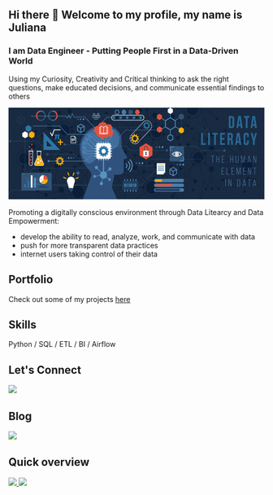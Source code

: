 ## Hi there 👋 Welcome to my profile, my name is Juliana
### I am Data Engineer - Putting People First in a Data-Driven World

Using my Curiosity, Creativity and Critical thinking to ask the right questions, make educated decisions, and communicate essential findings to others

<img src="https://github.com/JKng/JKng/blob/main/data_literacy.png" width="650" height="180">

Promoting a digitally conscious environment through Data Litearcy and Data Empowerment:
- develop the ability to read, analyze, work, and communicate with data
- push for more transparent data practices 
- internet users taking control of their data 

## Portfolio
Check out some of my projects [here](https://github.com/JKng/Portfolio)

## Skills
Python / SQL / ETL / BI / Airflow

## Let's Connect
<a href="https://www.linkedin.com/in/juliana-konigame/" target="_blank"><img src="https://img.shields.io/badge/-LinkedIn-%230077B5?style=for-the-badge&logo=linkedin&logoColor=white" target="_blank"></a>   
</div>

## Blog
<a href="https://medium.com/@julianak.cdc" target="_blank"><img src="https://img.shields.io/badge/Medium-12100E?style=for-the-badge&logo=medium&logoColor=white" target="_blank"></a>   
</div>

## Quick overview

<div>
<a href="https://github.com/JKng">
<img height="130em" src="https://github-readme-stats.vercel.app/api/top-langs/?username=JKng&layout=compact&langs_count=7&theme=dracula"/>
<img height="130em" src="https://github-readme-stats.vercel.app/api?username=JKng&show_icons=true&theme=dracula&include_all_commits=true&count_private=true"/>
</div>
  
